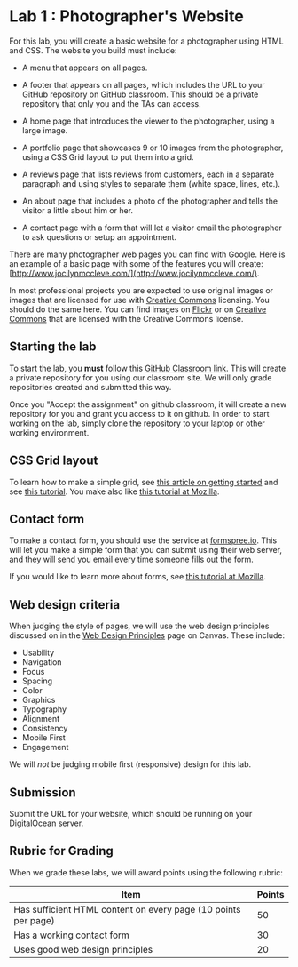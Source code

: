 # Lab 1 : Photographer's Website

For this lab, you will create a basic website for a photographer using
HTML and CSS. The website you build must include:

* A menu that appears on all pages.

* A footer that appears on all pages, which includes the URL to your
  GitHub repository on GitHub classroom. This should be a private
  repository that only you and the TAs can access.

* A home page that introduces the viewer to the photographer, using
  a large image.

* A portfolio page that showcases 9 or 10 images from the
  photographer, using a CSS Grid layout to put them into a
  grid.

* A reviews page that lists reviews from customers, each in a separate
  paragraph and using styles to separate them (white space, lines,
  etc.).

* An about page that includes a photo of the photographer and tells the
  visitor a little about him or her.

* A contact page with a form that will let a visitor email the photographer
  to ask questions or setup an appointment.

There are many photographer web pages you can find with Google. Here
is an example of a basic page with some of the features you will
create: [http://www.jocilynmccleve.com/](http://www.jocilynmccleve.com/).

In most professional projects you are expected to use original images
or images that are licensed for use with [Creative
Commons](https://creativecommons.org/) licensing. You should do the
same here. You can find images on
[Flickr](https://www.flickr.com/creativecommons/) or on [Creative
Commons](https://search.creativecommons.org/) that are licensed with
the Creative Commons license.

## Starting the lab

To start the lab, you **must** follow this [GitHub Classroom
link](https://classroom.github.com/a1994lex/creative-project/a/rm4yMOLS). This will create a private repository for you using our
classroom site. We will only grade repositories created and submitted
this way.

Once you "Accept the assignment" on github classroom, it will create a
new repository for you and grant you access to it on github. In order
to start working on the lab, simply clone the repository to your laptop
or other working environment.

## CSS Grid layout

To learn how to make a simple grid, see [this article on getting
started](https://css-tricks.com/getting-started-css-grid/) and see
[this tutorial](http://cssgridgarden.com/). You make also like [this
tutorial at
Mozilla](https://developer.mozilla.org/en-US/docs/Web/CSS/CSS_Grid_Layout/Realizing_common_layouts_using_CSS_Grid_Layout).

## Contact form

To make a contact form, you should use the service at
[formspree.io](https://formspree.io/). This will let you make a simple
form that you can submit using their web server, and they will send
you email every time someone fills out the form.

If you would like to learn more about forms, see [this tutorial at
Mozilla](https://developer.mozilla.org/en-US/docs/Learn/HTML/Forms/Your_first_HTML_form).

## Web design criteria

When judging the style of pages, we will use the web design principles
discussed on in the [Web Design Principles](https://byu.instructure.com/courses/1753/pages/web-design-principles) page on Canvas. These include:

* Usability
* Navigation
* Focus
* Spacing
* Color
* Graphics
* Typography
* Alignment
* Consistency
* Mobile First
* Engagement

We will *not* be judging mobile first (responsive) design for this
lab.

## Submission

Submit the URL for your website, which should be running on your
DigitalOcean server.

## Rubric for Grading

When we grade these labs, we will award points using the following
rubric:

Item | Points
--- | ---
Has sufficient HTML content on every page (10 points per page) | 50
Has a working contact form | 30
Uses good web design principles | 20

